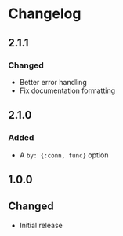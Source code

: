 # Changelog

## 2.1.1

### Changed

- Better error handling
- Fix documentation formatting


## 2.1.0

### Added

- A `by: {:conn, func}` option


## 1.0.0

## Changed

- Initial release
